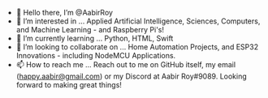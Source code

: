 - 👋 Hello there, I’m @AabirRoy
- 👀 I’m interested in ... Applied Artificial Intelligence, Sciences, Computers, and Machine Learning - and Raspberry Pi's!
- 🌱 I’m currently learning ... Python, HTML, Swift
- 💞️ I’m looking to collaborate on ... Home Automation Projects, and ESP32 Innovations - including NodeMCU Applications.
- 📫 How to reach me ... Reach out to me on GitHub itself, my email (happy.aabir@gmail.com) or my Discord at Aabir Roy#9089. Looking forward to making great things!

<!---
AabirRoy/AabirRoy is a ✨ special ✨ repository because its `README.md` (this file) appears on your GitHub profile.
You can click the Preview link to take a look at your changes.
--->
